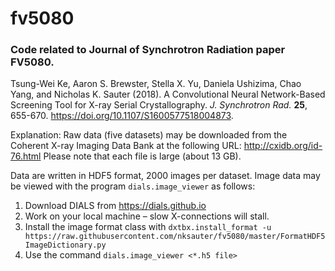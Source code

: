 # fv5080
### Code related to Journal of Synchrotron Radiation paper FV5080.

Tsung-Wei Ke, Aaron S. Brewster, Stella X. Yu, Daniela Ushizima, Chao Yang, and Nicholas K. Sauter (2018).
A Convolutional Neural Network-Based Screening Tool for X-ray Serial Crystallography.  *J. Synchrotron Rad.* **25**, 655-670.
https://doi.org/10.1107/S1600577518004873.

Explanation:
Raw data (five datasets) may be downloaded from the Coherent X-ray Imaging Data Bank at the following URL:
http://cxidb.org/id-76.html
Please note that each file is large (about 13 GB).

Data are written in HDF5 format, 2000 images per dataset.
Image data may be viewed with the program `dials.image_viewer` as follows:
1) Download DIALS from https://dials.github.io
2) Work on your local machine – slow X-connections will stall.
3) Install the image format class with `dxtbx.install_format -u https://raw.githubusercontent.com/nksauter/fv5080/master/FormatHDF5ImageDictionary.py`
4) Use the command `dials.image_viewer <*.h5 file>`
